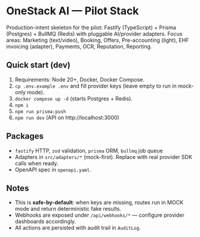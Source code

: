 # OneStack AI — Pilot Stack

Production-intent skeleton for the pilot: Fastify (TypeScript) + Prisma (Postgres) + BullMQ (Redis) with pluggable AI/provider adapters.
Focus areas: Marketing (text/video), Booking, Offers, Pre-accounting (light), EHF invoicing (adapter), Payments, OCR, Reputation, Reporting.

## Quick start (dev)
1) Requirements: Node 20+, Docker, Docker Compose.
2) `cp .env.example .env` and fill provider keys (leave empty to run in mock-only mode).
3) `docker compose up -d` (starts Postgres + Redis).
4) `npm i`
5) `npm run prisma:push`
6) `npm run dev` (API on http://localhost:3000)

## Packages
- `fastify` HTTP, `zod` validation, `prisma` ORM, `bullmq` job queue
- Adapters in `src/adapters/*` (mock-first). Replace with real provider SDK calls when ready.
- OpenAPI spec in `openapi.yaml`.

## Notes
- This is **safe-by-default**: when keys are missing, routes run in MOCK mode and return deterministic fake results.
- Webhooks are exposed under `/api/webhooks/*` — configure provider dashboards accordingly.
- All actions are persisted with audit trail in `AuditLog`.
